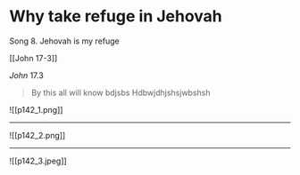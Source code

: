 
# Why take refuge in Jehovah
Song 8. Jehovah is my refuge

[[John 17-3]]

*John* 17.3
> By this all will know bdjsbs
> Hdbwjdhjshsjwbshsh 


![[p142_1.png]]

---

![[p142_2.png]]

---

![[p142_3.jpeg]]

